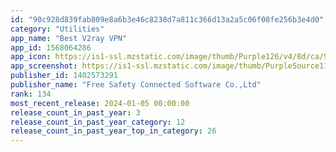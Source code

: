 ```yaml
---
id: "90c928d839fab809e8a6b3e46c8238d7a811c366d13a2a5c06f08fe256b3e4d0"
category: "Utilities"
app_name: "Best V2ray VPN"
app_id: 1568064286
app_icon: https://is1-ssl.mzstatic.com/image/thumb/Purple126/v4/8d/ca/9d/8dca9d62-8c21-21af-34d6-9fa972cf14c9/AppIcon-0-0-1x_U007epad-0-0-0-0-0-0-sRGB-0-0-0-GLES2_U002c0-512MB-85-220-0-0.png/1024x1024bb.png
app_screenshot: https://is1-ssl.mzstatic.com/image/thumb/PurpleSource116/v4/f4/43/a1/f443a163-85ff-26cd-9e5f-aaaefb1aece0/b3ac56a9-df6a-44bd-b378-202b587ed393_11p@3x.jpg/1242x2688bb.png
publisher_id: 1402573291
publisher_name: "Free Safety Connected Software Co.,Ltd"
rank: 134
most_recent_release: 2024-01-05 00:00:00
release_count_in_past_year: 3
release_count_in_past_year_category: 12
release_count_in_past_year_top_in_category: 26
---
```

